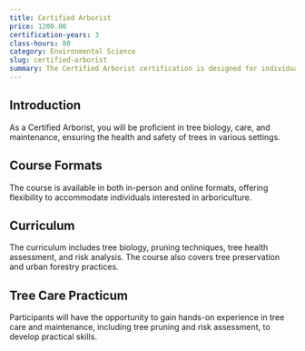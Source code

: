 ```yaml
---
title: Certified Arborist
price: 1200.00
certification-years: 3
class-hours: 80
category: Environmental Science
slug: certified-arborist
summary: The Certified Arborist certification is designed for individuals seeking expertise in arboriculture and tree care. This comprehensive course covers tree biology, pruning techniques, tree health, and risk assessment. It equips candidates with the skills needed to assess, maintain, and care for trees in urban and natural environments.
---
```


## Introduction

As a Certified Arborist, you will be proficient in tree biology, care, and maintenance, ensuring the health and safety of trees in various settings.

## Course Formats

The course is available in both in-person and online formats, offering flexibility to accommodate individuals interested in arboriculture.

## Curriculum

The curriculum includes tree biology, pruning techniques, tree health assessment, and risk analysis. The course also covers tree preservation and urban forestry practices.

## Tree Care Practicum

Participants will have the opportunity to gain hands-on experience in tree care and maintenance, including tree pruning and risk assessment, to develop practical skills.

